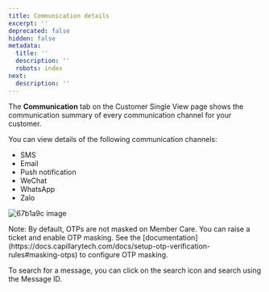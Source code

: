 ```yaml
---
title: Communication details
excerpt: ''
deprecated: false
hidden: false
metadata:
  title: ''
  description: ''
  robots: index
next:
  description: ''
---
```

The **Communication** tab on the Customer Single View page shows the communication summary of every communication channel for your customer.

You can view details of the following communication channels:

* SMS
* Email
* Push notification
* WeChat
* WhatsApp
* Zalo

![67b1a9c image](https://files.readme.io/67b1a9c-image.png)

<Note title="Note">
Note: By default, OTPs are not masked on Member Care. You can raise a ticket and enable OTP masking. See the [documentation](https://docs.capillarytech.com/docs/setup-otp-verification-rules#masking-otps) to configure OTP masking.
</Note>

To search for a message, you can click on the search icon and search using the Message ID.
